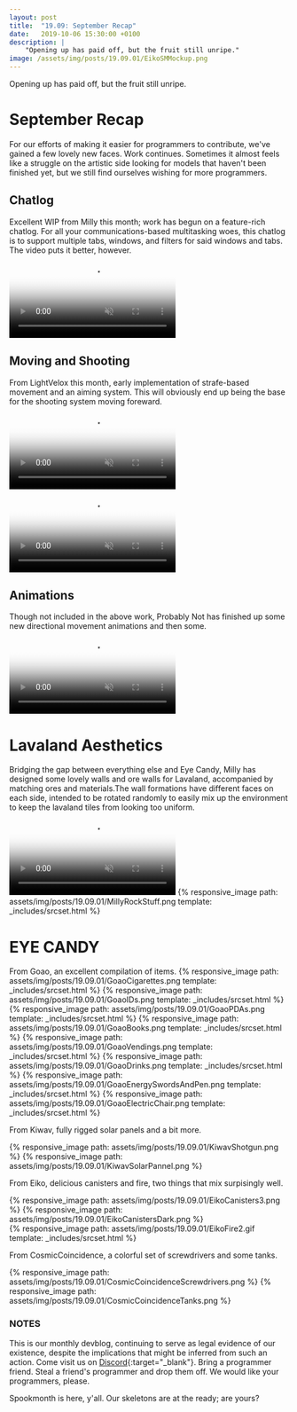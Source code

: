 ```yaml
---
layout: post
title:  "19.09: September Recap"
date:   2019-10-06 15:30:00 +0100
description: |
    "Opening up has paid off, but the fruit still unripe."
image: /assets/img/posts/19.09.01/EikoSMMockup.png
---
```


Opening up has paid off, but the fruit still unripe.

# September Recap
For our efforts of making it easier for programmers to contribute, we've gained a few lovely new faces. Work continues. Sometimes it almost feels like a struggle on the artistic side looking for models that haven't been finished yet, but we still find ourselves wishing for more programmers.

## Chatlog
Excellent WIP from Milly this month; work has begun on a feature-rich chatlog. For all your communications-based multitasking woes, this chatlog is to support multiple tabs, windows, and filters for said windows and tabs. The video puts it better, however.
<video autoplay="autoplay" muted loop="loop" poster="{{ site.baseurl }}/assets/img/posts/19.09.01/MillyChatThumbnail.png">
  <source src="{{ site.baseurl }}/assets/img/posts/19.09.01/MillyChatWIPSept.webm" type="video/webm">
  <source src="{{ site.baseurl }}/assets/img/posts/19.09.01/MillyChatWIPSept.mp4" type="video/mp4">
</video>

## Moving and Shooting

From LightVelox this month, early implementation of strafe-based movement and an aiming system. This will obviously end up being the base for the shooting system moving foreward.
<video autoplay="autoplay" muted loop="loop" poster="{{ site.baseurl 
}}/assets/img/posts/19.09.01/LightVeloxThumbnail.png">
  <source src="{{ site.baseurl }}/assets/img/posts/19.09.01/LightVeloxSidewalk.webm" type="video/webm">
  <source src="{{ site.baseurl }}/assets/img/posts/19.09.01/LightVeloxSidewalk.mp4" type="video/mp4">
</video>
<video autoplay="autoplay" muted loop="loop" poster="{{ site.baseurl 
}}/assets/img/posts/19.09.01/LightVeloxThumbnail.png">
  <source src="{{ site.baseurl }}/assets/img/posts/19.09.01/LightVeloxSidewalkShoot.webm" type="video/webm">
  <source src="{{ site.baseurl }}/assets/img/posts/19.09.01/LightVeloxSidewalkShoot.mp4" type="video/mp4">
</video>



## Animations

Though not included in the above work, Probably Not has finished up some new directional movement animations and then some.
<video autoplay="autoplay" muted loop="loop" poster="{{ site.baseurl 
}}/assets/img/posts/19.09.01/ProbablyNotThumbnail.png">
  <source src="{{ site.baseurl }}/assets/img/posts/19.09.01/ProbAnimations.webm" type="video/webm">
  <source src="{{ site.baseurl }}/assets/img/posts/19.09.01/ProbAnimations.mp4" type="video/mp4">
</video>

# Lavaland Aesthetics
Bridging the gap between everything else and Eye Candy, Milly has designed some lovely walls and ore walls for Lavaland, accompanied by matching ores and materials.The wall formations have different faces on each side, intended to be rotated randomly to easily mix up the environment to keep the lavaland tiles from looking too uniform.
<video autoplay="autoplay" muted loop="loop" poster="{{ site.baseurl 
}}/assets/img/posts/19.09.01/MillyRockStuff.png">
  <source src="{{ site.baseurl }}/assets/img/posts/19.09.01/MillyOreWallTrimShowcase.webm" type="video/webm">
  <source src="{{ site.baseurl }}/assets/img/posts/19.09.01/MillyOreWallTrimShowcase.mp4" type="video/mp4">
</video>
{% responsive_image path: assets/img/posts/19.09.01/MillyRockStuff.png template: _includes/srcset.html %}


# EYE CANDY

From Goao, an excellent compilation of items.
{% responsive_image path: assets/img/posts/19.09.01/GoaoCigarettes.png template: _includes/srcset.html %}
{% responsive_image path: assets/img/posts/19.09.01/GoaoIDs.png template: _includes/srcset.html %}
{% responsive_image path: assets/img/posts/19.09.01/GoaoPDAs.png template: _includes/srcset.html %}
{% responsive_image path: assets/img/posts/19.09.01/GoaoBooks.png template: _includes/srcset.html %}
{% responsive_image path: assets/img/posts/19.09.01/GoaoVendings.png template: _includes/srcset.html %}
{% responsive_image path: assets/img/posts/19.09.01/GoaoDrinks.png template: _includes/srcset.html %}
{% responsive_image path: assets/img/posts/19.09.01/GoaoEnergySwordsAndPen.png template: _includes/srcset.html %}
{% responsive_image path: assets/img/posts/19.09.01/GoaoElectricChair.png template: _includes/srcset.html %}


From Kiwav, fully rigged solar panels and a bit more.
<div class='horizontal-2' markdown='1'>
{% responsive_image path: assets/img/posts/19.09.01/KiwavShotgun.png  %}
{% responsive_image path: assets/img/posts/19.09.01/KiwavSolarPannel.png  %}
</div>

From Eiko, delicious canisters and fire, two things that mix surpisingly well.
<div class='horizontal-2' markdown='1'>
{% responsive_image path: assets/img/posts/19.09.01/EikoCanisters3.png  %}
{% responsive_image path: assets/img/posts/19.09.01/EikoCanistersDark.png  %}
</div>
{% responsive_image path: assets/img/posts/19.09.01/EikoFire2.gif template: _includes/srcset.html %}

From CosmicCoincidence, a colorful set of screwdrivers and some tanks.
<div class='horizontal-2' markdown='1'>
{% responsive_image path: assets/img/posts/19.09.01/CosmicCoincidenceScrewdrivers.png  %}
{% responsive_image path: assets/img/posts/19.09.01/CosmicCoincidenceTanks.png  %}
</div>

### NOTES

This is our monthly devblog, continuing to serve as legal evidence of our existence, despite the implications that might be inferred from such an action.
Come visit us on [Discord](https://discord.gg/3ny9tdH){:target="_blank"}. Bring a programmer friend. Steal a friend's programmer and drop them off. We would like your programmers, please.  

Spookmonth is here, y'all. Our skeletons are at the ready; are yours?
